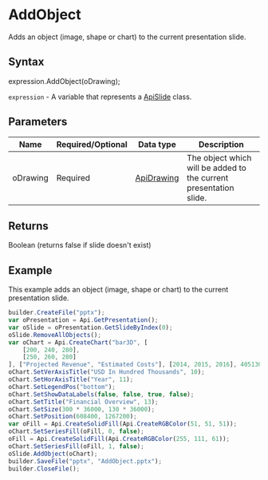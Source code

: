 # AddObject

Adds an object (image, shape or chart) to the current presentation slide.

## Syntax

expression.AddObject(oDrawing);

`expression` - A variable that represents a [ApiSlide](../ApiSlide.md) class.

## Parameters

| **Name** | **Required/Optional** | **Data type** | **Description** |
| ------------- | ------------- | ------------- | ------------- |
| oDrawing | Required | [ApiDrawing](../../ApiDrawing/ApiDrawing.md) | The object which will be added to the current presentation slide. |

## Returns

Boolean (returns false if slide doesn't exist)

## Example

This example adds an object (image, shape or chart) to the current presentation slide.

```javascript
builder.CreateFile("pptx");
var oPresentation = Api.GetPresentation();
var oSlide = oPresentation.GetSlideByIndex(0);
oSlide.RemoveAllObjects();
var oChart = Api.CreateChart("bar3D", [
	[200, 240, 280],
	[250, 260, 280]
], ["Projected Revenue", "Estimated Costs"], [2014, 2015, 2016], 4051300, 2347595, 24);
oChart.SetVerAxisTitle("USD In Hundred Thousands", 10);
oChart.SetHorAxisTitle("Year", 11);
oChart.SetLegendPos("bottom");
oChart.SetShowDataLabels(false, false, true, false);
oChart.SetTitle("Financial Overview", 13);
oChart.SetSize(300 * 36000, 130 * 36000);
oChart.SetPosition(608400, 1267200);
var oFill = Api.CreateSolidFill(Api.CreateRGBColor(51, 51, 51));
oChart.SetSeriesFill(oFill, 0, false);
oFill = Api.CreateSolidFill(Api.CreateRGBColor(255, 111, 61));
oChart.SetSeriesFill(oFill, 1, false);
oSlide.AddObject(oChart);
builder.SaveFile("pptx", "AddObject.pptx");
builder.CloseFile();
```